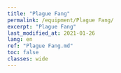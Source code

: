 ```yaml
---
title: "Plague Fang"
permalink: /equipment/Plague Fang/
excerpt: "Plague Fang"
last_modified_at: 2021-01-26
lang: en
ref: "Plague Fang.md"
toc: false
classes: wide
---
```


